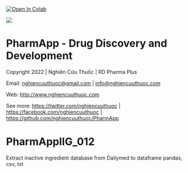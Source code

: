 <a href="https://github.com/nghiencuuthuoc/PharmApp/PharmApp.ipynb" target="_parent"><img src="https://colab.research.google.com/assets/colab-badge.svg" alt="Open In Colab"/></a>

![](https://raw.githubusercontent.com/nghiencuuthuoc/PharmApp/master/PharmApp-logo.png)
# PharmApp - Drug Discovery and Development
Copyright 2022 | Nghiên Cứu Thuốc | RD Pharma Plus

Email: nghiencuuthuoc@gmail.com | info@nghiencuuthuoc.com

Web: http://www.nghiencuuthuoc.com

See more: https://twitter.com/nghiencuuthuoc | https://facebook.com/nghiencuuthuoc | https://github.com/nghiencuuthuoc/PharmApp


# PharmAppIIG_012
Extract inactive ingredient database from Dailymed to dataframe pandas, csv, txt
